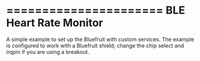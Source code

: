======================
BLE Heart Rate Monitor
======================

A simple example to set up the Bluefruit with custom services.
The example is configured to work with a Bluefruit shield; change the chip select and irqpin if you are using a breakout.